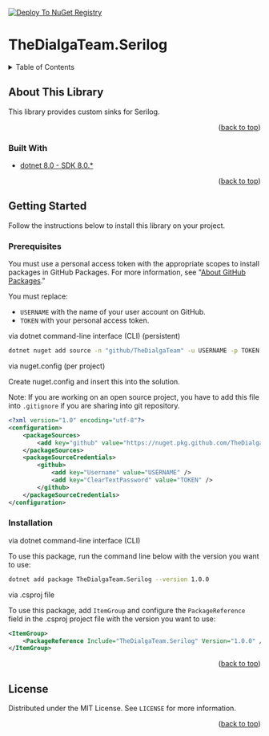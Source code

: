 <div id="top"></div>

[![Deploy To NuGet Registry](https://github.com/TheDialgaTeam/TheDialgaTeam.Serilog/actions/workflows/deploy.yml/badge.svg)](https://github.com/TheDialgaTeam/TheDialgaTeam.Serilog/actions/workflows/deploy.yml)

# TheDialgaTeam.Serilog

<details>
  <summary>Table of Contents</summary>
  <ol>
    <li>
      <a href="#about-the-project">About The Project</a>
      <ul>
        <li><a href="#built-with">Built With</a></li>
      </ul>
    </li>
    <li>
      <a href="#getting-started">Getting Started</a>
      <ul>
        <li><a href="#prerequisites">Prerequisites</a></li>
        <li><a href="#installation">Installation</a></li>
      </ul>
    </li>
    <li><a href="#license">License</a></li>
  </ol>
</details>

## About This Library

This library provides custom sinks for Serilog.

<p align="right">(<a href="#top">back to top</a>)</p>

### Built With

* [dotnet 8.0 - SDK 8.0.*](https://dotnet.microsoft.com/download/dotnet/8.0)

<p align="right">(<a href="#top">back to top</a>)</p>

## Getting Started

Follow the instructions below to install this library on your project.

### Prerequisites

You must use a personal access token with the appropriate scopes to install packages in GitHub Packages. For more information, see "[About GitHub Packages](https://docs.github.com/en/packages/learn-github-packages/about-github-packages#authenticating-to-github-packages)."

You must replace:
* `USERNAME` with the name of your user account on GitHub.
* `TOKEN` with your personal access token.

via dotnet command-line interface (CLI) (persistent)

```sh
dotnet nuget add source -n "github/TheDialgaTeam" -u USERNAME -p TOKEN --store-password-in-clear-text https://nuget.pkg.github.com/TheDialgaTeam/index.json
```

via nuget.config (per project)

Create nuget.config and insert this into the solution.

Note: If you are working on an open source project, you have to add this file into `.gitignore` if you are sharing into git repository.

```xml
<?xml version="1.0" encoding="utf-8"?>
<configuration>
    <packageSources>
        <add key="github" value="https://nuget.pkg.github.com/TheDialgaTeam/index.json" />
    </packageSources>
    <packageSourceCredentials>
        <github>
            <add key="Username" value="USERNAME" />
            <add key="ClearTextPassword" value="TOKEN" />
        </github>
    </packageSourceCredentials>
</configuration>
```

### Installation

via dotnet command-line interface (CLI)

To use this package, run the command line below with the version you want to use:

```sh
dotnet add package TheDialgaTeam.Serilog --version 1.0.0
```

via .csproj file

To use this package, add `ItemGroup` and configure the `PackageReference` field in the .csproj project file with the version you want to use:

```xml
<ItemGroup>
    <PackageReference Include="TheDialgaTeam.Serilog" Version="1.0.0" />
</ItemGroup>
```

<p align="right">(<a href="#top">back to top</a>)</p>

## License

Distributed under the MIT License. See `LICENSE` for more information.

<p align="right">(<a href="#top">back to top</a>)</p>
